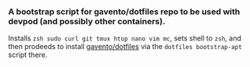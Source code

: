 ### A bootstrap script for gavento/dotfiles repo to be used with devpod (and possibly other containers).

Installs `zsh sudo curl git tmux htop nano vim mc`, sets shell to `zsh`, and then prodeeds to install [gavento/dotfiles](https://github.com/gavento/dotfiles) via the `dotfiles bootstrap-apt` script there.
